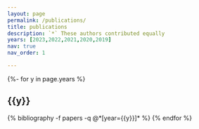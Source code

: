 ```yaml
---
layout: page
permalink: /publications/
title: publications
description: `*` These authors contributed equally
years: [2023,2022,2021,2020,2019]
nav: true
nav_order: 1

---
```

<!-- _pages/publications.md -->
<div class="publications">

{%- for y in page.years %}
  <h2 class="year">{{y}}</h2>
  {% bibliography -f papers -q @*[year={{y}}]* %}
{% endfor %}

</div>
